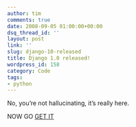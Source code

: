 ```yaml
---
author: tim
comments: true
date: 2008-09-05 01:00:00+00:00
dsq_thread_id: ''
layout: post
link: ''
slug: django-10-released
title: Django 1.0 released!
wordpress_id: 158
category: Code
tags:
- python
---
```


No, you’re not hallucinating, it’s really here.  
  
NOW GO [GET IT](http://www.djangoproject.com/download/)